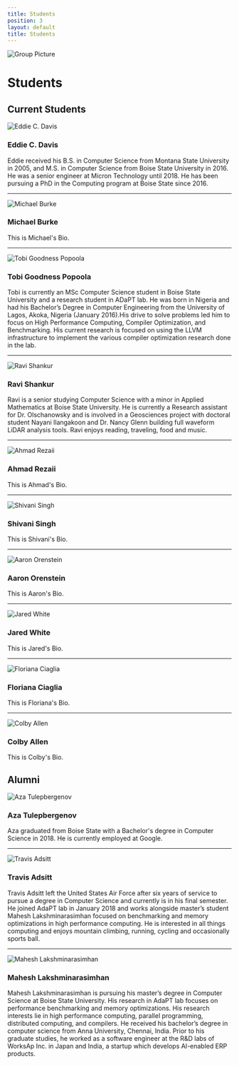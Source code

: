 ```yaml
---
title: Students
position: 3
layout: default
title: Students
---
```


![Group Picture](/assets/img/fixme.jpg)

# Students

## Current Students

![Eddie C. Davis](/assets/img/DSC01368-300x279.jpg)

### Eddie C. Davis

Eddie received his B.S. in Computer Science from Montana State University in 2005, and M.S. in Computer Science from Boise State University in 2016. He was a senior engineer at Micron Technology until 2018. He has been pursuing a PhD in the Computing program at Boise State since 2016.

* * *

![Michael Burke](/assets/img/fixme.png)

### Michael Burke

This is Michael's Bio.

* * *

![Tobi Goodness Popoola](/assets/img/tobi-picture-300x300.jpg)

### Tobi Goodness Popoola

Tobi is currently an MSc Computer Science student in Boise State University and a research student in ADaPT lab. He was born in Nigeria and had his Bachelor’s Degree in Computer Engineering from the University of Lagos, Akoka, Nigeria (January 2016).His drive to solve problems led him to focus on High Performance Computing, Compiler Optimization, and Benchmarking. His current research is focused on using the LLVM infrastructure to implement the various compiler optimization research done in the lab.

* * *

![Ravi Shankur](/assets/img/ravi-hs-300x215.png)

### Ravi Shankur

Ravi is a senior studying Computer Science with a minor in Applied Mathematics at Boise State University. He is currently a Research assistant for Dr. Olschanowsky and is involved in a Geosciences project with doctoral student Nayani Ilangakoon and Dr. Nancy Glenn building full waveform LiDAR analysis tools. Ravi enjoys reading, traveling, food and music.

* * *

![Ahmad Rezaii](/assets/img/fixme.png)

### Ahmad Rezaii

This is Ahmad's Bio.

* * *

![Shivani Singh](/assets/img/fixme.png)

### Shivani Singh

This is Shivani's Bio.

* * *

![Aaron Orenstein](/assets/img/fixme.png)

### Aaron Orenstein

This is Aaron's Bio.

* * *

![Jared White](/assets/img/fixme.png)

### Jared White

This is Jared's Bio.

* * *

![Floriana Ciaglia](/assets/img/fixme.png)

### Floriana Ciaglia

This is Floriana's Bio.

* * *

![Colby Allen](/assets/img/fixme.png)

### Colby Allen

This is Colby's Bio.


## Alumni

![Aza Tulepbergenov](/assets/img/20180821163328-46566.jpg)

### Aza Tulepbergenov

Aza graduated from Boise State with a Bachelor's degree in Computer Science in 2018. He is currently employed at Google.

* * *

![Travis Adsitt](/assets/img/DSC01370.jpg)

### Travis Adsitt

Travis Adsitt left the United States Air Force after six years of service to pursue a degree in Computer Science and currently is in his final semester. He joined AdaPT lab in January 2018 and works alongside master’s student Mahesh Lakshminarasimhan focused on benchmarking and memory optimizations in high performance computing. He is interested in all things computing and enjoys mountain climbing, running, cycling and occasionally sports ball.	

* * *

![Mahesh Lakshminarasimhan](/assets/img/Maheshs_Pic-277x300.png)

### Mahesh Lakshminarasimhan

Mahesh Lakshminarasimhan is pursuing his master’s degree in Computer Science at Boise State University. His research in AdaPT lab focuses on performance benchmarking and memory optimizations. His research interests lie in high performance computing, parallel programming, distributed computing, and compilers. He received his bachelor’s degree in computer science from Anna University, Chennai, India. Prior to his graduate studies, he worked as a software engineer at the R&D labs of WorksAp Inc. in Japan and India, a startup which develops AI-enabled ERP products.